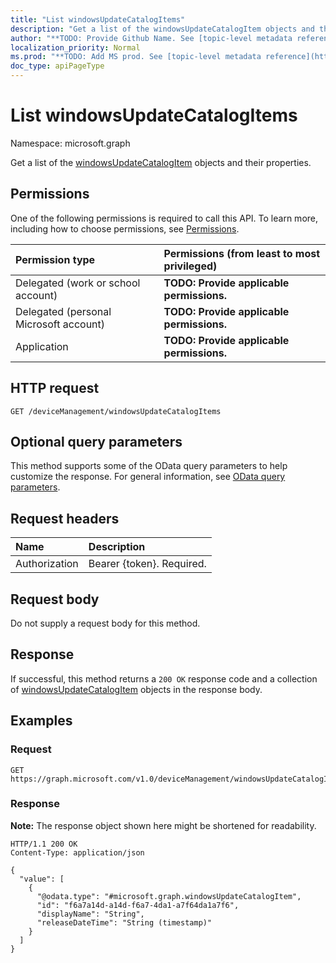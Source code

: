 ```yaml
---
title: "List windowsUpdateCatalogItems"
description: "Get a list of the windowsUpdateCatalogItem objects and their properties."
author: "**TODO: Provide Github Name. See [topic-level metadata reference](https://msgo.azurewebsites.net/add/document/guidelines/metadata.html#topic-level-metadata)**"
localization_priority: Normal
ms.prod: "**TODO: Add MS prod. See [topic-level metadata reference](https://msgo.azurewebsites.net/add/document/guidelines/metadata.html#topic-level-metadata)**"
doc_type: apiPageType
---
```


# List windowsUpdateCatalogItems
Namespace: microsoft.graph



Get a list of the [windowsUpdateCatalogItem](../resources/windowsupdatecatalogitem.md) objects and their properties.

## Permissions
One of the following permissions is required to call this API. To learn more, including how to choose permissions, see [Permissions](/graph/permissions-reference).

|Permission type|Permissions (from least to most privileged)|
|:---|:---|
|Delegated (work or school account)|**TODO: Provide applicable permissions.**|
|Delegated (personal Microsoft account)|**TODO: Provide applicable permissions.**|
|Application|**TODO: Provide applicable permissions.**|

## HTTP request

<!-- {
  "blockType": "ignored"
}
-->
``` http
GET /deviceManagement/windowsUpdateCatalogItems
```

## Optional query parameters
This method supports some of the OData query parameters to help customize the response. For general information, see [OData query parameters](/graph/query-parameters).

## Request headers
|Name|Description|
|:---|:---|
|Authorization|Bearer {token}. Required.|

## Request body
Do not supply a request body for this method.

## Response

If successful, this method returns a `200 OK` response code and a collection of [windowsUpdateCatalogItem](../resources/windowsupdatecatalogitem.md) objects in the response body.

## Examples

### Request
<!-- {
  "blockType": "request",
  "name": "list_windowsupdatecatalogitem"
}
-->
``` http
GET https://graph.microsoft.com/v1.0/deviceManagement/windowsUpdateCatalogItems
```


### Response
**Note:** The response object shown here might be shortened for readability.
<!-- {
  "blockType": "response",
  "truncated": true,
  "@odata.type": "Collection(microsoft.graph.windowsUpdateCatalogItem)"
}
-->
``` http
HTTP/1.1 200 OK
Content-Type: application/json

{
  "value": [
    {
      "@odata.type": "#microsoft.graph.windowsUpdateCatalogItem",
      "id": "f6a7a14d-a14d-f6a7-4da1-a7f64da1a7f6",
      "displayName": "String",
      "releaseDateTime": "String (timestamp)"
    }
  ]
}
```

